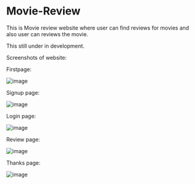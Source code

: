 # Movie-Review

This is Movie review website where user can find reviews for movies and also user can reviews the movie.

This still under in development.

Screenshots of website:

Firstpage:

![image](https://github.com/zubair5235/Movie-Review/assets/93807069/1c3993dc-d2d3-4b74-88b6-83d105ba7c8a)

Signup page:

![image](https://github.com/zubair5235/Movie-Review/assets/93807069/5735ebb9-aeca-40f6-90ad-cfd46cf6d246)

Login page:

![image](https://github.com/zubair5235/Movie-Review/assets/93807069/a38cb4f4-86a1-411b-b45a-303bc4124610)

Review page:

![image](https://github.com/zubair5235/Movie-Review/assets/93807069/52a58c5c-afd5-4772-af3f-554a54949bc7)

Thanks page:

![image](https://github.com/zubair5235/Movie-Review/assets/93807069/97b5e12f-0089-4944-929f-2f03cd1813a9)
